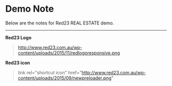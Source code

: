 Demo Note
===================

Below are the notes for Red23 REAL ESTATE demo.


----------

**Red23 Logo**

> http://www.red23.com.au/wp-content/uploads/2015/11/redlogoresponsive.png


**Red23 icon**
>link rel="shortcut icon" 
>href="http://www.red23.com.au/wp-content/uploads/2015/09/newpreloader.png"

















 








































































































































































































































































































































































































 


